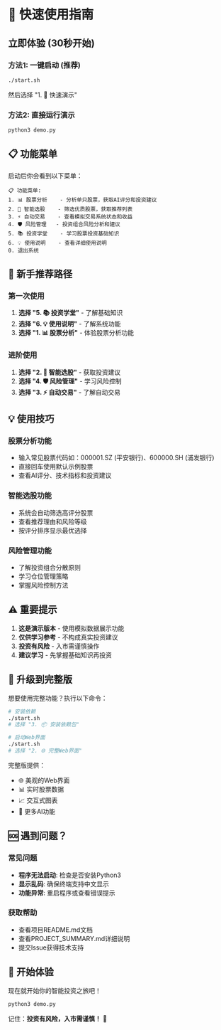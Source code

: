# 🚀 快速使用指南

## 立即体验 (30秒开始)

### 方法1: 一键启动 (推荐)
```bash
./start.sh
```
然后选择 "1. 🚀 快速演示"

### 方法2: 直接运行演示
```bash
python3 demo.py
```

## 📋 功能菜单

启动后你会看到以下菜单：

```
📋 功能菜单:
1. 📊 股票分析    - 分析单只股票，获取AI评分和投资建议
2. 🎯 智能选股    - 筛选优质股票，获取推荐列表
3. ⚡ 自动交易    - 查看模拟交易系统状态和收益
4. 🛡️ 风险管理   - 投资组合风险分析和建议
5. 📚 投资学堂    - 学习股票投资基础知识
6. 💡 使用说明    - 查看详细使用说明
0. 退出系统
```

## 🎯 新手推荐路径

### 第一次使用
1. **选择 "5. 📚 投资学堂"** - 了解基础知识
2. **选择 "6. 💡 使用说明"** - 了解系统功能
3. **选择 "1. 📊 股票分析"** - 体验股票分析功能

### 进阶使用
1. **选择 "2. 🎯 智能选股"** - 获取投资建议
2. **选择 "4. 🛡️ 风险管理"** - 学习风险控制
3. **选择 "3. ⚡ 自动交易"** - 了解自动交易

## 💡 使用技巧

### 股票分析功能
- 输入常见股票代码如：000001.SZ (平安银行)、600000.SH (浦发银行)
- 直接回车使用默认示例股票
- 查看AI评分、技术指标和投资建议

### 智能选股功能  
- 系统会自动筛选高评分股票
- 查看推荐理由和风险等级
- 按评分排序显示最优选择

### 风险管理功能
- 了解投资组合分散原则
- 学习仓位管理策略
- 掌握风险控制方法

## ⚠️ 重要提示

1. **这是演示版本** - 使用模拟数据展示功能
2. **仅供学习参考** - 不构成真实投资建议  
3. **投资有风险** - 入市需谨慎操作
4. **建议学习** - 先掌握基础知识再投资

## 🔄 升级到完整版

想要使用完整功能？执行以下命令：

```bash
# 安装依赖
./start.sh
# 选择 "3. 📦 安装依赖包"

# 启动Web界面  
./start.sh
# 选择 "2. 🌐 完整Web界面"
```

完整版提供：
- 🌐 美观的Web界面
- 📊 实时股票数据  
- 📈 交互式图表
- 🤖 更多AI功能

## 🆘 遇到问题？

### 常见问题
- **程序无法启动**: 检查是否安装Python3
- **显示乱码**: 确保终端支持中文显示
- **功能异常**: 重启程序或查看错误提示

### 获取帮助
- 查看项目README.md文档
- 查看PROJECT_SUMMARY.md详细说明
- 提交Issue获得技术支持

## 🎉 开始体验

现在就开始你的智能投资之旅吧！

```bash
python3 demo.py
```

记住：**投资有风险，入市需谨慎！** 🚨
